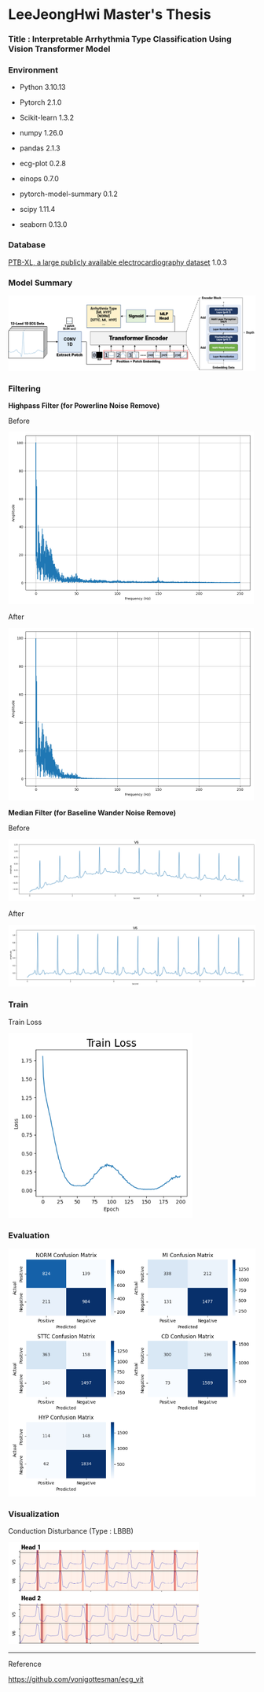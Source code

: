# LeeJeongHwi  Master's Thesis

### Title : Interpretable Arrhythmia Type Classification Using Vision Transformer Model



### Environment

* Python 3.10.13

* Pytorch 2.1.0
* Scikit-learn 1.3.2
* numpy 1.26.0
* pandas 2.1.3
* ecg-plot 0.2.8
* einops 0.7.0
* pytorch-model-summary 0.1.2
* scipy 1.11.4
* seaborn 0.13.0



### Database

[PTB-XL, a large publicly available electrocardiography dataset](https://physionet.org/content/ptb-xl/1.0.3/) 1.0.3



### Model Summary

![model](Figure/model.png)



### Filtering

**Highpass Filter (for Powerline Noise Remove)**

Before

<img src="Figure/freq_before.png" alt="freq_before" style="zoom:50%;" />

After

<img src="Figure/freq_af.png" alt="freq_af" style="zoom:50%;" />



**Median Filter (for Baseline Wander Noise Remove)**

Before

![Data_wavelet_Bf](Figure/Data_wavelet_Bf.png)

After

![Data_wavelet_af](Figure/Data_wavelet_af.png)



### Train

Train Loss

<img src="Figure/Train_loss.png" alt="Train_loss" style="zoom:75%;" />



### Evaluation

<img src="Figure/cfmt.png" alt="Train_loss" style="zoom:75%;" />



### Visualization

Conduction Disturbance (Type : LBBB)

<img src="Figure/head12.png" alt="head12" style="zoom: 50%;" />





---

Reference

https://github.com/yonigottesman/ecg_vit

